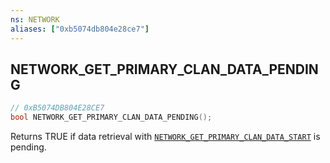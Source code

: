 ```yaml
---
ns: NETWORK
aliases: ["0xb5074db804e28ce7"]
---
```

## NETWORK_GET_PRIMARY_CLAN_DATA_PENDING

```c
// 0xB5074DB804E28CE7
bool NETWORK_GET_PRIMARY_CLAN_DATA_PENDING();
```

Returns TRUE if data retrieval with [`NETWORK_GET_PRIMARY_CLAN_DATA_START`](#_0xCE86D8191B762107) is pending.

